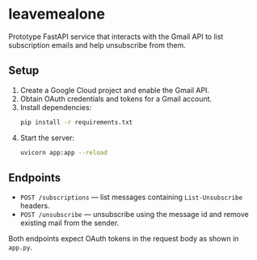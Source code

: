 # leavemealone

Prototype FastAPI service that interacts with the Gmail API to list subscription
emails and help unsubscribe from them.

## Setup
1. Create a Google Cloud project and enable the Gmail API.
2. Obtain OAuth credentials and tokens for a Gmail account.
3. Install dependencies:
   ```bash
   pip install -r requirements.txt
   ```
4. Start the server:
   ```bash
   uvicorn app:app --reload
   ```

## Endpoints
- `POST /subscriptions` — list messages containing `List-Unsubscribe` headers.
- `POST /unsubscribe` — unsubscribe using the message id and remove existing mail
  from the sender.

Both endpoints expect OAuth tokens in the request body as shown in `app.py`.

